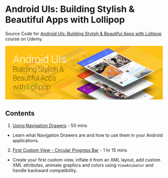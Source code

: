 # Android UIs: Building Stylish &amp; Beautiful Apps with Lollipop
Source Code for [Android UIs: Building Stylish & Beautiful Apps with Lollipop] course on Udemy.

[<img src="/Artwork/Cover Image.png">](http://udemy.com/android-uis-building-stylish-and-beautiful-apps)

Contents
--------
1. [Using Navigation Drawers] - 50 mins
  * Learn what Navigation Drawers are and how to use them in your Android applications.

2. [First Custom View - Circular Progress Bar] - 1 hr 15 mins
  * Create your first custom view, inflate it from an XML layout, add custom XML attributes, animate graphics and colors using `ViewAnimator` and handle backward compatibility.

  [Android UIs: Building Stylish & Beautiful Apps with Lollipop]: http://udemy.com/android-uis-building-stylish-and-beautiful-apps
  [Using Navigation Drawers]: https://github.com/codeherenow/android-uis/tree/master/Section%2001%20-%20Navigation%20Drawer
  [First Custom View - Circular Progress Bar]: https://github.com/codeherenow/android-uis/tree/master/Section%2002%20-%20Circular%20Progress%20Bar

